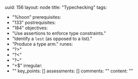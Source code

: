 uuid: 156
layout: node
title: "Typechecking"
tags:
 - "%hoon"
prerequisites:
  - "133"
postrequisites:
  - "184"
objectives:
  - "Use assertions to enforce type constraints."
  - "Identify a `lest` (as opposed to a list)."
  - "Produce a type arm."
runes:
  - "?>"
  - "?<"
  - "?~"
  - "+$"
irregular:
  - ""
key_points: []
assessments: []
comments: ""
content: ""